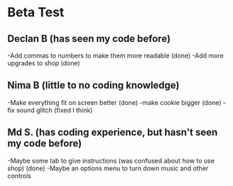 # Beta Test

## Declan B (has seen my code before)
-Add commas to numbers to make them more readable (done)
-Add more upgrades to shop (done)

## Nima B (little to no coding knowledge)
-Make everything fit on screen better (done)
-make cookie bigger (done)
-fix sound glitch (fixed I think)

## Md S. (has coding experience, but hasn't seen my code before)
 -Maybe some tab to give instructions (was confused about how to use shop) (done)
 -Maybe an options menu to turn down music and other controls 